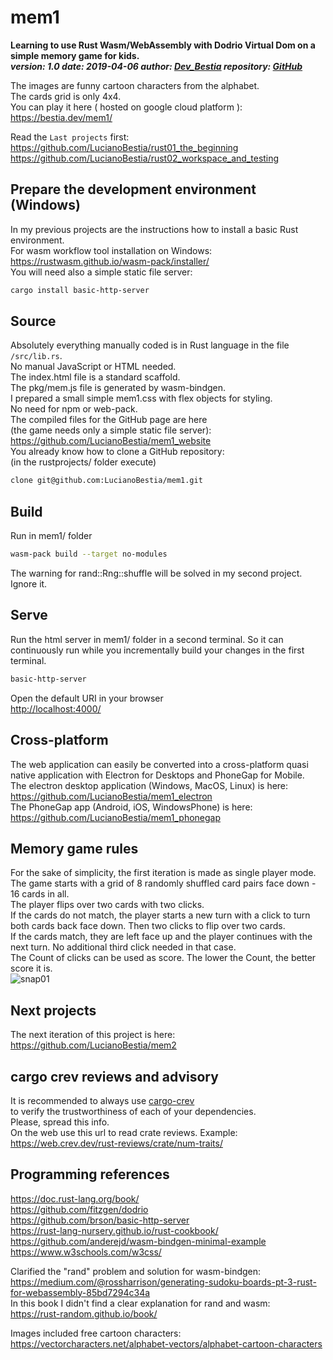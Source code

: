 # mem1

**Learning to use Rust Wasm/WebAssembly with Dodrio Virtual Dom on a simple memory game for kids.**  
***version: 1.0  date: 2019-04-06 author: [Dev_Bestia](https://bestia.dev) repository: [GitHub](https://github.com/LucianoBestia/mem1)***  

The images are funny cartoon characters from the alphabet.  
The cards grid is only 4x4.  
You can play it here ( hosted on google cloud platform ):  
<https://bestia.dev/mem1/>  

Read the `Last projects` first:  
<https://github.com/LucianoBestia/rust01_the_beginning>  
<https://github.com/LucianoBestia/rust02_workspace_and_testing>  

## Prepare the development environment (Windows)  

In my previous projects are the instructions how to install a basic Rust environment.  
For wasm workflow tool installation on Windows:  
<https://rustwasm.github.io/wasm-pack/installer/>  
You will need also a simple static file server:  

```bash
cargo install basic-http-server
```

## Source

Absolutely everything manually coded is in Rust language in the file `/src/lib.rs`.  
No manual JavaScript or HTML needed.  
The index.html file is a standard scaffold.  
The pkg/mem.js file is generated by wasm-bindgen.  
I prepared a small simple mem1.css with flex objects for styling.  
No need for npm or web-pack.  
The compiled files for the GitHub page are here  
(the game needs only a simple static file server):  
<https://github.com/LucianoBestia/mem1_website>  
You already know how to clone a GitHub repository:  
(in the rustprojects/ folder execute)  

```bash
clone git@github.com:LucianoBestia/mem1.git
```

## Build

Run in mem1/ folder

```bash
wasm-pack build --target no-modules
```

The warning for rand::Rng::shuffle will be solved in my second project. Ignore it.  

## Serve

Run the html server in mem1/ folder in a second terminal.
So it can continuously run while you incrementally build your changes in the first terminal.

```bash
basic-http-server
```

Open the default URI in your browser  
<http://localhost:4000/>  

## Cross-platform  

The web application can easily be converted into a cross-platform quasi native application with Electron for Desktops and PhoneGap for Mobile.  
The electron desktop application (Windows, MacOS, Linux) is here:  
<https://github.com/LucianoBestia/mem1_electron>  
The PhoneGap app (Android, iOS, WindowsPhone) is here:  
<https://github.com/LucianoBestia/mem1_phonegap>  

## Memory game rules

For the sake of simplicity, the first iteration is made as single player mode.  
The game starts with a grid of 8 randomly shuffled card pairs face down - 16 cards in all.  
The player flips over two cards with two clicks.  
If the cards do not match, the player starts a new turn with a click to turn both cards back face down. Then two clicks to flip over two cards.  
If the cards match, they are left face up and the player continues with the next turn. No additional third click needed in that case.  
The Count of clicks can be used as score. The lower the Count, the better score it is.  
![snap01](https://user-images.githubusercontent.com/31509965/55587238-181e8200-5755-11e9-88eb-f8fb62be581e.png)

## Next projects

The next iteration of this project is here:  
<https://github.com/LucianoBestia/mem2>  

## cargo crev reviews and advisory

It is recommended to always use [cargo-crev](https://github.com/crev-dev/cargo-crev)  
to verify the trustworthiness of each of your dependencies.  
Please, spread this info.  
On the web use this url to read crate reviews. Example:  
<https://web.crev.dev/rust-reviews/crate/num-traits/>  

## Programming references

<https://doc.rust-lang.org/book/>  
<https://github.com/fitzgen/dodrio>  
<https://github.com/brson/basic-http-server>  
<https://rust-lang-nursery.github.io/rust-cookbook/>  
<https://github.com/anderejd/wasm-bindgen-minimal-example>  
<https://www.w3schools.com/w3css/>  

Clarified the "rand" problem and solution for wasm-bindgen:  
<https://medium.com/@rossharrison/generating-sudoku-boards-pt-3-rust-for-webassembly-85bd7294c34a>  
In this book I didn't find a clear explanation for rand and wasm:  
<https://rust-random.github.io/book/>  

Images included free cartoon characters:  
<https://vectorcharacters.net/alphabet-vectors/alphabet-cartoon-characters>  
